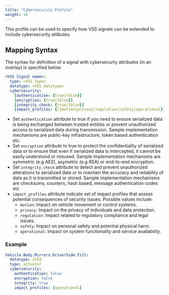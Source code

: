 ```yaml
---
title: "Cybersecurity Profile"
weight: 10
---
```


This profile can be used to specify how VSS signals can be extended to include cybersecurity attibutes.

## Mapping Syntax

The syntax for definition of a signal with cybersecurty attributes (in an overlay) is specified below.

```yaml
<VSS Signal name>:
  type: <VSS type>
  datatype: <VSS datatype>
  cybersecurity:
    [authentication: {true|false}]
    [encryption: {true|false}]
    [integrity_check: {true|false}]
    [impact_profiles: {[{motion|privacy|regulation|safety|operational}]}]
```
- Set `authentication` attribute to true if you need to ensure serialized data is being exchanged between trusted entities or prevent unauthorized access to serialized data during transmission. Sample implementation mechanisms are public-key infrastructure, token based authentication etc.
- Set `encryption` attribute to true to protect the confidentiality of serialized data or to ensure that even if serialized data is intercepted, it cannot be easily understood or misused. Sample implementation mechanisms are symmetric (e.g AES), asymetric (e.g RSA) or end-to-end encryption.
- Set `integrity_check` attribute to detect and prevent unauthorized alterations to serialized data or to maintain the accuracy and reliability of data as it is transmitted or stored. Sample implementation mechanisms are checksums, counters, hash based, message authentication codes etc
- `impact_profiles` attribute indicate set of impact profiles that assess potential consequences of security issues. Possible values include:
  - `motion`: Impact on vehicle movement or control systems.
  - `privacy`: Impact on the privacy of individuals and data protection.
  - `regulation`: Impact related to regulatory compliance and legal issues.
  - `safety`: Impact on personal safety and potential physical harm.
  - `operational`: Impact on system functionality and service availability.

### Example
```yaml
Vehicle.Body.Mirrors.DriverSide.Tilt:
  datatype: int8
  type: actuator
  cybersecurity:
    authentication: false
    encryption: false
    integrity: true
    impact_profiles: [operational]
```
